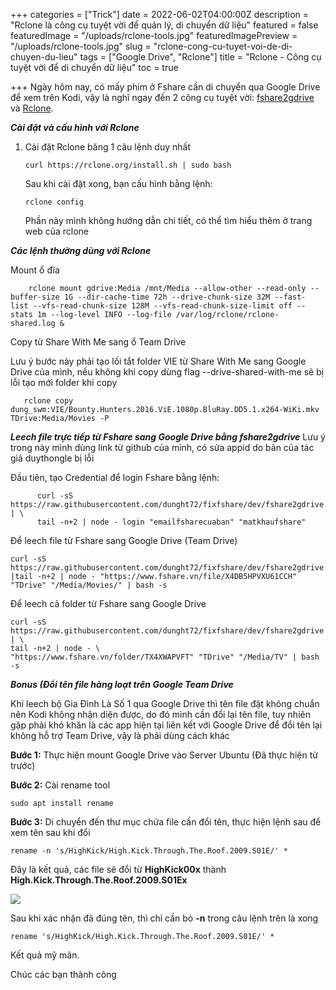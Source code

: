 +++
categories = ["Trick"]
date = 2022-06-02T04:00:00Z
description = "Rclone là công cụ tuyệt vời để quản lý, di chuyển dữ liệu"
featured = false
featuredImage = "/uploads/rclone-tools.jpg"
featuredImagePreview = "/uploads/rclone-tools.jpg"
slug = "rclone-cong-cu-tuyet-voi-de-di-chuyen-du-lieu"
tags = ["Google Drive", "Rclone"]
title = "Rclone - Công cụ tuyệt vời để di chuyển dữ liệu"
toc = true

+++
Ngày hôm nay, có mấy phim ở Fshare cần di chuyển qua Google Drive để xem trên Kodi, vậy là nghĩ ngay đến 2 công cụ tuyệt vời: [fshare2gdrive](https://www.google.com/url?sa=t&rct=j&q=&esrc=s&source=web&cd=&cad=rja&uact=8&ved=2ahUKEwiWpazjqY74AhXEEIgKHQGuDqwQFnoECAQQAQ&url=https%3A%2F%2Fgithub.com%2Fduythongle%2Ffshare2gdrive&usg=AOvVaw2eyeEAzFjJO38qrhijBJgl) và [Rclone](https://rclone.org/).

**_Cài đặt và cấu hình với Rclone_**

1. Cài đặt Rclone băng 1 câu lệnh duy nhất

       curl https://rclone.org/install.sh | sudo bash

   Sau khi cài đặt xong, bạn cấu hình bằng lệnh:

       rclone config

   Phần này mình không hướng dẫn chi tiết, có thể tìm hiểu thêm ở trang web của rclone

**_Các lệnh thường dùng với Rclone_**

Mount ổ đĩa

       	rclone mount gdrive:Media /mnt/Media --allow-other --read-only --			buffer-size 1G --dir-cache-time 72h --drive-chunk-size 32M --fast-			list --vfs-read-chunk-size 128M --vfs-read-chunk-size-limit off --			stats 1m --log-level INFO --log-file /var/log/rclone/rclone-				shared.log &

Copy từ Share With Me sang ổ Team Drive

Lưu ý bước này phải tạo lối tắt folder VIE từ Share With Me sang Google Drive của mình, nếu không khi copy dùng flag --drive-shared-with-me sẽ bị lỗi tạo mới folder khi copy

       rclone copy dung_swm:VIE/Bounty.Hunters.2016.ViE.1080p.BluRay.DD5.1.x264-WiKi.mkv TDrive:Media/Movies -P

**_Leech file trực tiếp từ Fshare sang Google Drive bằng fshare2gdrive_**
Lưu ý trong này mình dùng link từ github của mình, có sửa appid do bản của tác giả duythongle bị lỗi

Đầu tiên, tạo Credential để login Fshare bằng lệnh:

          curl -sS https://raw.githubusercontent.com/dunght72/fixfshare/dev/fshare2gdrive.js | \
          tail -n+2 | node - login "emailfsharecuaban" "matkhaufshare"

Để leech file từ Fshare sang Google Drive (Team Drive)

    curl -sS https://raw.githubusercontent.com/dunght72/fixfshare/dev/fshare2gdrive.js |tail -n+2 | node - "https://www.fshare.vn/file/X4DB5HPVXU61CCH" "TDrive" "/Media/Movies/" | bash -s

Để leech cả folder từ Fshare sang Google Drive

    curl -sS https://raw.githubusercontent.com/dunght72/fixfshare/dev/fshare2gdrive.js | \
    tail -n+2 | node - \
    "https://www.fshare.vn/folder/TX4XWAPVFT" "TDrive" "/Media/TV" | bash -s

**_Bonus (Đổi tên file hàng loạt trên Google Team Drive_**

Khi leech bộ Gia Đình Là Số 1 qua Google Drive thì tên file đặt không chuẩn nên Kodi không nhận diện được, do đó mình cần đổi lại tên file, tuy nhiên gặp phải khó khăn là các app hiện tại liên kết với Google Drive để đổi tên lại không hỗ trợ Team Drive, vậy là phải dùng cách khác

**Bước 1:** Thực hiện mount Google Drive vào Server Ubuntu (Đã thực hiện từ trước)

**Bước 2:** Cài rename tool

    sudo apt install rename

**Bước 3:** Di chuyển đến thư mục chứa file cần đổi tên, thực hiện lệnh sau để xem tên sau khi đổi

    rename -n 's/HighKick/High.Kick.Through.The.Roof.2009.S01E/' *

Đây là kết quả, các file sẽ đổi từ **HighKick00x** thành **High.Kick.Through.The.Roof.2009.S01Ex**

![](/uploads/bulk-rename-google-team-drive.jpg)

Sau khi xác nhận đã đúng tên, thì chỉ cần bỏ **-n** trong câu lệnh trên là xong

    rename 's/HighKick/High.Kick.Through.The.Roof.2009.S01E/' *

Kết quả mỹ mãn.

Chúc các bạn thành công